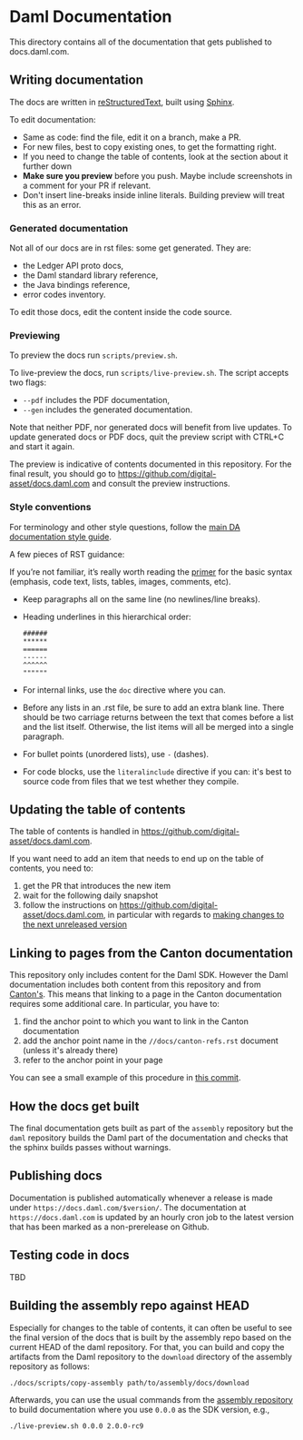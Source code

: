 # Daml Documentation

This directory contains all of the documentation that gets published to docs.daml.com.

## Writing documentation

The docs are written in [reStructuredText](http://docutils.sourceforge.net/rst.html), built using [Sphinx](http://www.sphinx-doc.org/en/master/).

To edit documentation:

- Same as code: find the file, edit it on a branch, make a PR.
- For new files, best to copy existing ones, to get the formatting right. 
- If you need to change the table of contents, look at the section about it further down
- **Make sure you preview** before you push. Maybe include screenshots in a comment for your PR if relevant.
- Don't insert line-breaks inside inline literals. Building preview will treat this as an error.

### Generated documentation

Not all of our docs are in rst files: some get generated. They are:

- the Ledger API proto docs,
- the Daml standard library reference,
- the Java bindings reference,
- error codes inventory.

To edit those docs, edit the content inside the code source.

### Previewing

To preview the docs run `scripts/preview.sh`.

To live-preview the docs, run `scripts/live-preview.sh`. The script accepts two flags:

- `--pdf` includes the PDF documentation,
- `--gen` includes the generated documentation.

Note that neither PDF, nor generated docs will benefit from live updates. 
To update generated docs or PDF docs, quit the preview script with CTRL+C and start it again.

The preview is indicative of contents documented in this repository. For the final result, you
should go to https://github.com/digital-asset/docs.daml.com and consult the preview instructions.

### Style conventions

For terminology and other style questions, follow the [main DA documentation style guide](https://docs.google.com/document/d/1dwE45gyxWXqlr4VTq9mJVnmSyBQ8V30ItucWBbCbViQ/edit).

A few pieces of RST guidance:

If you’re not familiar, it’s really worth reading the [primer](http://www.sphinx-doc.org/en/master/usage/restructuredtext/basics.html) for the basic syntax (emphasis, code text, lists, tables, images, comments, etc).
- Keep paragraphs all on the same line (no newlines/line breaks).
- Heading underlines in this hierarchical order:

  ```
  ######
  ******
  ======
  ------
  ^^^^^^
  """"""
  ```
- For internal links, use the `doc` directive where you can. 
- Before any lists in an .rst file, be sure to add an extra blank line. There should be two carriage returns between the text that comes before a list and the list itself. Otherwise, the list items will all be merged into a single paragraph.
- For bullet points (unordered lists), use `-` (dashes).
- For code blocks, use the `literalinclude` directive if you can: it's best to source code from files that we test whether they compile.

## Updating the table of contents

The table of contents is handled in https://github.com/digital-asset/docs.daml.com.

If you want need to add an item that needs to end up on the table of contents, you need to:

1. get the PR that introduces the new item
2. wait for the following daily snapshot
3. follow the instructions on https://github.com/digital-asset/docs.daml.com, in particular with regards to
   [making changes to the next unreleased version](https://github.com/digital-asset/docs.daml.com#making-changes-to-the-next-unreleased-version)

## Linking to pages from the Canton documentation

This repository only includes content for the Daml SDK. However the Daml documentation includes both
content from this repository and from [Canton's](https://github.com/digital-asset/canton). This means that
linking to a page in the Canton documentation requires some additional care. In particular, you have to:

1. find the anchor point to which you want to link in the Canton documentation
2. add the anchor point name in the `//docs/canton-refs.rst` document (unless it's already there)
3. refer to the anchor point in your page

You can see a small example of this procedure in
[this commit](https://github.com/digital-asset/daml/commit/30acaaea777b92712fe46c2062361f5f44b260ce).

## How the docs get built

The final documentation gets built as part of the `assembly`
repository but the `daml` repository builds the Daml part of the
documentation and checks that the sphinx builds passes without
warnings.

## Publishing docs

Documentation is published automatically whenever a release is made
under `https://docs.daml.com/$version/`.  The documentation at
`https://docs.daml.com` is updated by an hourly cron job to the latest
version that has been marked as a non-prerelease on Github.

## Testing code in docs

TBD

## Building the assembly repo against HEAD

Especially for changes to the table of contents, it can often be
useful to see the final version of the docs that is built by the
assembly repo based on the current HEAD of the daml repository. For
that, you can build and copy the artifacts from the Daml repository to
the `download` directory of the assembly repository as follows:


```
./docs/scripts/copy-assembly path/to/assembly/docs/download
```

Afterwards, you can use the usual commands from the [assembly
repository](https://github.com/DACH-NY/assembly/blob/main/docs/README.md)
to build documentation where you use `0.0.0` as the SDK version, e.g.,

```
./live-preview.sh 0.0.0 2.0.0-rc9
```

